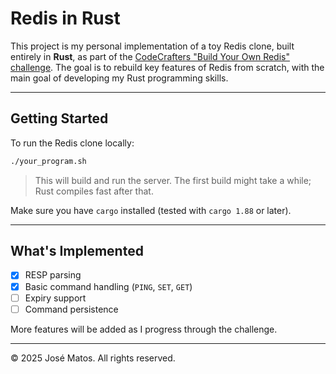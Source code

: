 # Redis in Rust

This project is my personal implementation of a toy Redis clone, built entirely in **Rust**, as part of the [CodeCrafters "Build Your Own Redis" challenge](https://codecrafters.io/challenges/redis). The goal is to rebuild key features of Redis from scratch, with the main goal of developing my Rust programming skills.

---

## Getting Started

To run the Redis clone locally:

```sh
./your_program.sh
```

> This will build and run the server. The first build might take a while; Rust compiles fast after that.

Make sure you have `cargo` installed (tested with `cargo 1.88` or later).

---

## What's Implemented

- [x] RESP parsing
- [x] Basic command handling (`PING`, `SET`, `GET`)
- [ ] Expiry support
- [ ] Command persistence

More features will be added as I progress through the challenge.

---

© 2025 José Matos. All rights reserved.
